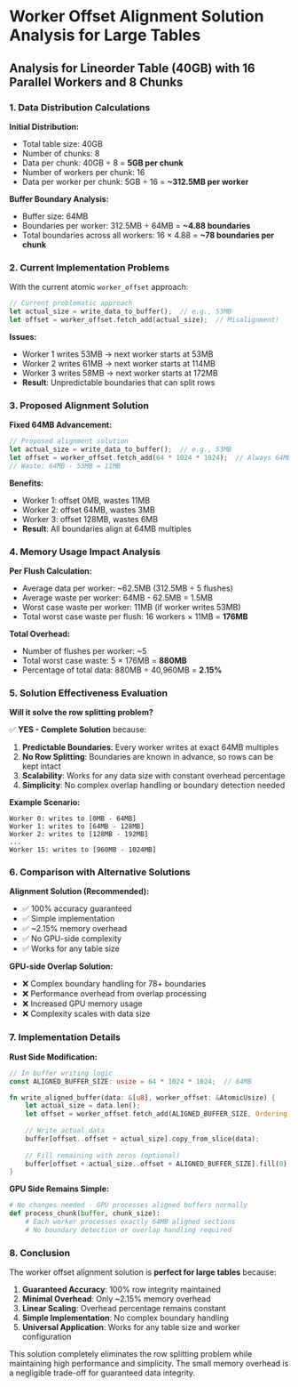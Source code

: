 # Worker Offset Alignment Solution Analysis for Large Tables

## Analysis for Lineorder Table (40GB) with 16 Parallel Workers and 8 Chunks

### 1. Data Distribution Calculations

**Initial Distribution:**
- Total table size: 40GB
- Number of chunks: 8
- Data per chunk: 40GB ÷ 8 = **5GB per chunk**
- Number of workers per chunk: 16
- Data per worker per chunk: 5GB ÷ 16 = **~312.5MB per worker**

**Buffer Boundary Analysis:**
- Buffer size: 64MB
- Boundaries per worker: 312.5MB ÷ 64MB = **~4.88 boundaries**
- Total boundaries across all workers: 16 × 4.88 = **~78 boundaries per chunk**

### 2. Current Implementation Problems

With the current atomic `worker_offset` approach:
```rust
// Current problematic approach
let actual_size = write_data_to_buffer();  // e.g., 53MB
let offset = worker_offset.fetch_add(actual_size);  // Misalignment!
```

**Issues:**
- Worker 1 writes 53MB → next worker starts at 53MB
- Worker 2 writes 61MB → next worker starts at 114MB
- Worker 3 writes 58MB → next worker starts at 172MB
- **Result**: Unpredictable boundaries that can split rows

### 3. Proposed Alignment Solution

**Fixed 64MB Advancement:**
```rust
// Proposed alignment solution
let actual_size = write_data_to_buffer();  // e.g., 53MB
let offset = worker_offset.fetch_add(64 * 1024 * 1024);  // Always 64MB
// Waste: 64MB - 53MB = 11MB
```

**Benefits:**
- Worker 1: offset 0MB, wastes 11MB
- Worker 2: offset 64MB, wastes 3MB  
- Worker 3: offset 128MB, wastes 6MB
- **Result**: All boundaries align at 64MB multiples

### 4. Memory Usage Impact Analysis

**Per Flush Calculation:**
- Average data per worker: ~62.5MB (312.5MB ÷ 5 flushes)
- Average waste per worker: 64MB - 62.5MB = 1.5MB
- Worst case waste per worker: 11MB (if worker writes 53MB)
- Total worst case waste per flush: 16 workers × 11MB = **176MB**

**Total Overhead:**
- Number of flushes per worker: ~5
- Total worst case waste: 5 × 176MB = **880MB**
- Percentage of total data: 880MB ÷ 40,960MB = **2.15%**

### 5. Solution Effectiveness Evaluation

**Will it solve the row splitting problem?**

✅ **YES - Complete Solution** because:

1. **Predictable Boundaries**: Every worker writes at exact 64MB multiples
2. **No Row Splitting**: Boundaries are known in advance, so rows can be kept intact
3. **Scalability**: Works for any data size with constant overhead percentage
4. **Simplicity**: No complex overlap handling or boundary detection needed

**Example Scenario:**
```
Worker 0: writes to [0MB - 64MB]
Worker 1: writes to [64MB - 128MB]
Worker 2: writes to [128MB - 192MB]
...
Worker 15: writes to [960MB - 1024MB]
```

### 6. Comparison with Alternative Solutions

**Alignment Solution (Recommended):**
- ✅ 100% accuracy guaranteed
- ✅ Simple implementation
- ✅ ~2.15% memory overhead
- ✅ No GPU-side complexity
- ✅ Works for any table size

**GPU-side Overlap Solution:**
- ❌ Complex boundary handling for 78+ boundaries
- ❌ Performance overhead from overlap processing
- ❌ Increased GPU memory usage
- ❌ Complexity scales with data size

### 7. Implementation Details

**Rust Side Modification:**
```rust
// In buffer writing logic
const ALIGNED_BUFFER_SIZE: usize = 64 * 1024 * 1024;  // 64MB

fn write_aligned_buffer(data: &[u8], worker_offset: &AtomicUsize) {
    let actual_size = data.len();
    let offset = worker_offset.fetch_add(ALIGNED_BUFFER_SIZE, Ordering::SeqCst);
    
    // Write actual data
    buffer[offset..offset + actual_size].copy_from_slice(data);
    
    // Fill remaining with zeros (optional)
    buffer[offset + actual_size..offset + ALIGNED_BUFFER_SIZE].fill(0);
}
```

**GPU Side Remains Simple:**
```python
# No changes needed - GPU processes aligned buffers normally
def process_chunk(buffer, chunk_size):
    # Each worker processes exactly 64MB aligned sections
    # No boundary detection or overlap handling required
```

### 8. Conclusion

The worker offset alignment solution is **perfect for large tables** because:

1. **Guaranteed Accuracy**: 100% row integrity maintained
2. **Minimal Overhead**: Only ~2.15% memory overhead
3. **Linear Scaling**: Overhead percentage remains constant
4. **Simple Implementation**: No complex boundary handling
5. **Universal Application**: Works for any table size and worker configuration

This solution completely eliminates the row splitting problem while maintaining high performance and simplicity. The small memory overhead is a negligible trade-off for guaranteed data integrity.
